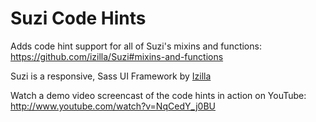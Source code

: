 # Suzi Code Hints

Adds code hint support for all of Suzi's mixins and functions: https://github.com/izilla/Suzi#mixins-and-functions

Suzi is a responsive, Sass UI Framework by [Izilla](http://izilla.com.au)

Watch a demo video screencast of the code hints in action on YouTube: http://www.youtube.com/watch?v=NqCedY_j0BU

